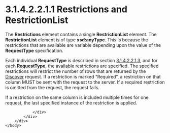 <html dir="LTR" xmlns:mshelp="http://msdn.microsoft.com/mshelp" xmlns:ddue="http://ddue.schemas.microsoft.com/authoring/2003/5" xmlns:xlink="http://www.w3.org/1999/xlink" xmlns:tool="http://www.microsoft.com/tooltip">
    <head>
        <meta http-equiv="Content-Type" content="text/html; CHARSET=utf-8"></meta>
        <meta name="save" content="history"></meta>
        <title>3.1.4.2.2.1.1 Restrictions and RestrictionList</title>
        <xml>
            <mshelp:toctitle title="3.1.4.2.2.1.1 Restrictions and RestrictionList"></mshelp:toctitle>
            <mshelp:rltitle title="[MS-SSAS]: Restrictions and RestrictionList"></mshelp:rltitle>
            <mshelp:keyword index="A" term="0a90aca9-79b5-4797-a559-2ec7417d000c"></mshelp:keyword>
            <mshelp:attr name="DCSext.ContentType" value="open specification"></mshelp:attr>
            <mshelp:attr name="AssetID" value="0a90aca9-79b5-4797-a559-2ec7417d000c"></mshelp:attr>
            <mshelp:attr name="TopicType" value="kbRef"></mshelp:attr>
            <mshelp:attr name="DCSext.Title" value="[MS-SSAS]: Restrictions and RestrictionList" />
        </xml>
    </head>
    <body>
        <div id="header">
            <h1 class="heading">3.1.4.2.2.1.1 Restrictions and RestrictionList</h1>
        </div>
        <div id="mainSection">
            <div id="mainBody">
                <div id="allHistory" class="saveHistory"></div>
                <div id="sectionSection0" class="section" name="collapseableSection">
                    

<p>The <b>Restrictions</b> element contains a single <b>RestrictionList</b>
element. The <b>RestrictionList</b> element is of type <b>xsd:anyType</b>. This
is because the restrictions that are available are variable depending upon the
value of the <b>RequestType</b> specification. </p>

<p>Each individual <b>RequestType</b> is described in section <a href="1d52603b-9d66-4c1a-aafe-6cd396c578c3.htm">3.1.4.2.2.1.3</a>, and for
each <b>RequestType</b>, the available restrictions are specified. The
specified restrictions will restrict the number of rows that are returned by
the <a href="b1bb43da-8a61-4ba3-8f27-6816f9bbe0a8.htm">Discover</a> request.
If a restriction is marked “Required”, a restriction on that column MUST be
sent with the request to the server. If a required restriction is omitted from
the request, the request fails.</p>

<p>If a restriction on the same column is included multiple
times for one request, the last specified instance of the restriction is
applied.</p>


                </div>
            </div>
        </div>
    </body>
</html>
